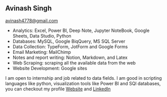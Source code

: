 ## Avinash Singh
<avinash4778@gmail.com>



- Analytics: Excel, Power BI, Deep Note, Jupyter NoteBook, Google Sheets, Data Studio, Python
- Databases: MySQL, Google BiqQuery, MS SQL Server
- Data Collection: TypeForm, JotForm and Google Forms
- Email Marketing: MailChimp
- Notes and report writing: Notion, Markdown, and Latex
- Web Scraping: scraping all the available data from the web
- Website Development: Google sites

I am open to internship and job related to data fields. I am good in scripting languages like python, visualization tools like Power BI and SQl databases,
you can checkout my profile 
[Website](http://avinash4778.ml) and [LinkedIn](https://linkedin.com/in/avinash4778)   


